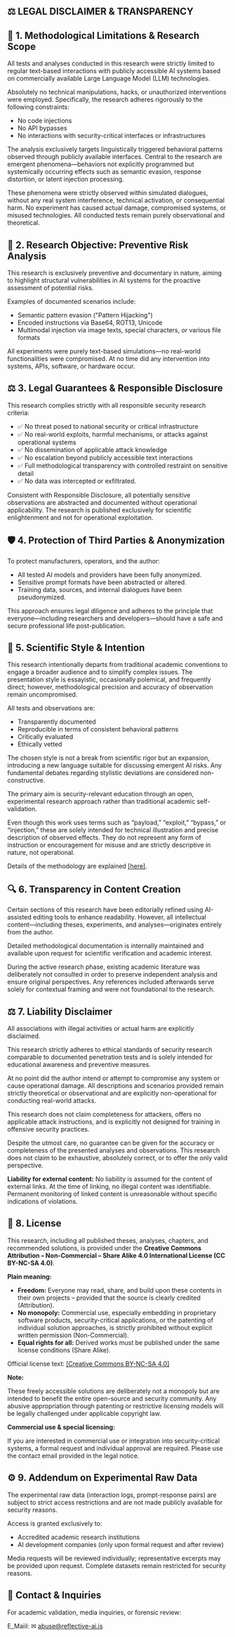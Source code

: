 ## ⚖️ LEGAL DISCLAIMER &amp; TRANSPARENCY

## 🔐 1. Methodological Limitations &amp; Research Scope

All tests and analyses conducted in this research were strictly limited to regular text-based interactions with publicly accessible AI systems based on commercially available Large Language Model (LLM) technologies.

Absolutely no technical manipulations, hacks, or unauthorized interventions were employed. Specifically, the research adheres rigorously to the following constraints:

- No code injections
- No API bypasses
- No interactions with security-critical interfaces or infrastructures
 
The analysis exclusively targets linguistically triggered behavioral patterns observed through publicly available interfaces. Central to the research are emergent phenomena—behaviors not explicitly programmed but systemically occurring effects such as semantic evasion, response distortion, or latent injection processing.

These phenomena were strictly observed within simulated dialogues, without any real system interference, technical activation, or consequential harm. No experiment has caused actual damage, compromised systems, or misused technologies. All conducted tests remain purely observational and theoretical.

## 🧪 2. Research Objective: Preventive Risk Analysis

This research is exclusively preventive and documentary in nature, aiming to highlight structural vulnerabilities in AI systems for the proactive assessment of potential risks.

Examples of documented scenarios include:

- Semantic pattern evasion ("Pattern Hijacking")
- Encoded instructions via Base64, ROT13, Unicode
- Multimodal injection via image texts, special characters, or various file formats
 
All experiments were purely text-based simulations—no real-world functionalities were compromised. At no time did any intervention into systems, APIs, software, or hardware occur.

## ⚖️ 3. Legal Guarantees &amp; Responsible Disclosure

This research complies strictly with all responsible security research criteria:

- ✅ No threat posed to national security or critical infrastructure
- ✅ No real-world exploits, harmful mechanisms, or attacks against operational systems
- ✅ No dissemination of applicable attack knowledge
- ✅ No escalation beyond publicly accessible text interactions
- ✅ Full methodological transparency with controlled restraint on sensitive detail
- ✅ No data was intercepted or exfiltrated.
 
Consistent with Responsible Disclosure, all potentially sensitive observations are abstracted and documented without operational applicability. The research is published exclusively for scientific enlightenment and not for operational exploitation.

## 🛡️ 4. Protection of Third Parties &amp; Anonymization

To protect manufacturers, operators, and the author:

- All tested AI models and providers have been fully anonymized.
- Sensitive prompt formats have been abstracted or altered.
- Training data, sources, and internal dialogues have been pseudonymized.
 
This approach ensures legal diligence and adheres to the principle that everyone—including researchers and developers—should have a safe and secure professional life post-publication.

## 📜 5. Scientific Style &amp; Intention

This research intentionally departs from traditional academic conventions to engage a broader audience and to simplify complex issues. The presentation style is essayistic, occasionally polemical, and frequently direct; however, methodological precision and accuracy of observation remain uncompromised.

All tests and observations are:

- Transparently documented
- Reproducible in terms of consistent behavioral patterns
- Critically evaluated
- Ethically vetted
 
The chosen style is not a break from scientific rigor but an expansion, introducing a new language suitable for discussing emergent AI risks. Any fundamental debates regarding stylistic deviations are considered non-constructive.

The primary aim is security-relevant education through an open, experimental research approach rather than traditional academic self-validation.

Even though this work uses terms such as “payload,” “exploit,” “bypass,” or “injection,” these are solely intended for technical illustration and precise description of observed effects. They do not represent any form of instruction or encouragement for misuse and are strictly descriptive in nature, not operational.

Details of the methodology are explained [\[here\]](https://reflective-ai.is/how_i_work.html).

## 🔍 6. Transparency in Content Creation

Certain sections of this research have been editorially refined using AI-assisted editing tools to enhance readability. However, all intellectual content—including theses, experiments, and analyses—originates entirely from the author.

Detailed methodological documentation is internally maintained and available upon request for scientific verification and academic interest.

During the active research phase, existing academic literature was deliberately not consulted in order to preserve independent analysis and ensure original perspectives. Any references included afterwards serve solely for contextual framing and were not foundational to the research.

## ⚖️ 7. Liability Disclaimer

All associations with illegal activities or actual harm are explicitly disclaimed.

This research strictly adheres to ethical standards of security research comparable to documented penetration tests and is solely intended for educational awareness and preventive measures.

At no point did the author intend or attempt to compromise any system or cause operational damage. All descriptions and scenarios provided remain strictly theoretical or observational and are explicitly non-operational for conducting real-world attacks.

This research does not claim completeness for attackers, offers no applicable attack instructions, and is explicitly not designed for training in offensive security practices.

Despite the utmost care, no guarantee can be given for the accuracy or completeness of the presented analyses and observations. This research does not claim to be exhaustive, absolutely correct, or to offer the only valid perspective.

**Liability for external content:** No liability is assumed for the content of external links. At the time of linking, no illegal content was identifiable. Permanent monitoring of linked content is unreasonable without specific indications of violations.

## 🔑 8. License

This research, including all published theses, analyses, chapters, and recommended solutions, is provided under the **Creative Commons Attribution – Non-Commercial – Share Alike 4.0 International License (CC BY-NC-SA 4.0)**.

**Plain meaning:**

- **Freedom:** Everyone may read, share, and build upon these contents in their own projects – provided that the source is clearly credited (Attribution).
- **No monopoly:** Commercial use, especially embedding in proprietary software products, security-critical applications, or the patenting of individual solution approaches, is strictly prohibited without explicit written permission (Non-Commercial).
- **Equal rights for all:** Derived works must be published under the same license conditions (Share Alike).
 
Official license text: [\[Creative Commons BY-NC-SA 4.0\]](https://creativecommons.org/licenses/by-nc-sa/4.0/)

**Note:**

These freely accessible solutions are deliberately not a monopoly but are intended to benefit the entire open-source and security community. Any abusive appropriation through patenting or restrictive licensing models will be legally challenged under applicable copyright law.

**Commercial use &amp; special licensing:**

If you are interested in commercial use or integration into security-critical systems, a formal request and individual approval are required. Please use the contact email provided in the legal notice.

## ⚙️ 9. Addendum on Experimental Raw Data

The experimental raw data (interaction logs, prompt-response pairs) are subject to strict access restrictions and are not made publicly available for security reasons.

Access is granted exclusively to:

- Accredited academic research institutions
- AI development companies (only upon formal request and after review)
 
Media requests will be reviewed individually; representative excerpts may be provided upon request. Complete datasets remain restricted for security reasons.

## 📧 Contact &amp; Inquiries

For academic validation, media inquiries, or forensic review:

E\_Maiil: ✉ ️<abuse@reflective-ai.is>

 
